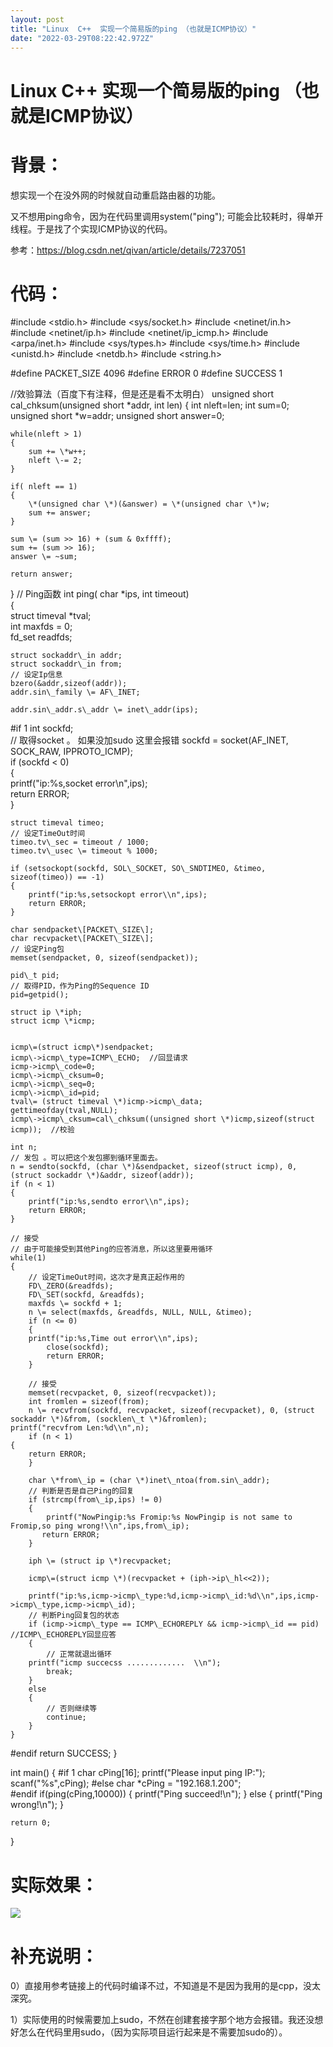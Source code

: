 ```yaml
---
layout: post
title: "Linux  C++  实现一个简易版的ping （也就是ICMP协议）"
date: "2022-03-29T08:22:42.972Z"
---
```

Linux C++ 实现一个简易版的ping （也就是ICMP协议）
==================================

背景：
===

想实现一个在没外网的时候就自动重启路由器的功能。

又不想用ping命令，因为在代码里调用system("ping"); 可能会比较耗时，得单开线程。于是找了个实现ICMP协议的代码。

参考：https://blog.csdn.net/qivan/article/details/7237051

代码：
===

#include <stdio.h>
#include <sys/socket.h>
#include <netinet/in.h>
#include <netinet/ip.h>
#include <netinet/ip\_icmp.h>
#include <arpa/inet.h>
#include <sys/types.h>
#include <sys/time.h>
#include <unistd.h>
#include <netdb.h>
#include <string.h> 

#define PACKET\_SIZE     4096
#define ERROR           0
#define SUCCESS         1
 
//效验算法（百度下有注释，但是还是看不太明白）
unsigned short cal\_chksum(unsigned short \*addr, int len)
{
    int nleft=len;
    int sum=0;
    unsigned short \*w=addr;
    unsigned short answer=0;
    
    while(nleft > 1)
    {
        sum += \*w++;
        nleft \-= 2;
    }
    
    if( nleft == 1)
    {       
        \*(unsigned char \*)(&answer) = \*(unsigned char \*)w;
        sum += answer;
    }
    
    sum \= (sum >> 16) + (sum & 0xffff);
    sum += (sum >> 16);
    answer \= ~sum;
    
    return answer;
}
// Ping函数
int ping( char \*ips, int timeout)  
{  
    struct timeval \*tval;        
    int maxfds = 0;  
    fd\_set readfds;  
    
    struct sockaddr\_in addr;  
    struct sockaddr\_in from;  
    // 设定Ip信息  
    bzero(&addr,sizeof(addr));  
    addr.sin\_family \= AF\_INET;  

    addr.sin\_addr.s\_addr \= inet\_addr(ips);  

#if 1
    int sockfd;  
    // 取得socket  。  如果没加sudo 这里会报错
    sockfd = socket(AF\_INET, SOCK\_RAW, IPPROTO\_ICMP);  
    if (sockfd < 0)  
    {  
        printf("ip:%s,socket error\\n",ips);  
        return ERROR;  
    }  
    
    struct timeval timeo;  
    // 设定TimeOut时间  
    timeo.tv\_sec = timeout / 1000;  
    timeo.tv\_usec \= timeout % 1000;  
    
    if (setsockopt(sockfd, SOL\_SOCKET, SO\_SNDTIMEO, &timeo, sizeof(timeo)) == -1)  
    {  
        printf("ip:%s,setsockopt error\\n",ips);  
        return ERROR;  
    }  
 
    char sendpacket\[PACKET\_SIZE\];  
    char recvpacket\[PACKET\_SIZE\];  
    // 设定Ping包  
    memset(sendpacket, 0, sizeof(sendpacket));  
    
    pid\_t pid;  
    // 取得PID，作为Ping的Sequence ID  
    pid=getpid();  
    
    struct ip \*iph;  
    struct icmp \*icmp;  
    
  
    icmp\=(struct icmp\*)sendpacket;  
    icmp\->icmp\_type=ICMP\_ECHO;  //回显请求
    icmp->icmp\_code=0;  
    icmp\->icmp\_cksum=0;  
    icmp\->icmp\_seq=0;  
    icmp\->icmp\_id=pid; 
    tval\= (struct timeval \*)icmp->icmp\_data;  
    gettimeofday(tval,NULL);  
    icmp\->icmp\_cksum=cal\_chksum((unsigned short \*)icmp,sizeof(struct icmp));  //校验
    
    int n;  
    // 发包 。可以把这个发包挪到循环里面去。 
    n = sendto(sockfd, (char \*)&sendpacket, sizeof(struct icmp), 0, (struct sockaddr \*)&addr, sizeof(addr));  
    if (n < 1)  
    {  
        printf("ip:%s,sendto error\\n",ips);  
        return ERROR;  
    }  
    
    // 接受  
    // 由于可能接受到其他Ping的应答消息，所以这里要用循环  
    while(1)  
    {  
        // 设定TimeOut时间，这次才是真正起作用的  
        FD\_ZERO(&readfds);  
        FD\_SET(sockfd, &readfds);  
        maxfds \= sockfd + 1;  
        n \= select(maxfds, &readfds, NULL, NULL, &timeo);  
        if (n <= 0)  
        {              
        printf("ip:%s,Time out error\\n",ips);  
            close(sockfd);  
            return ERROR;  
        }  
        
        // 接受  
        memset(recvpacket, 0, sizeof(recvpacket));  
        int fromlen = sizeof(from);  
        n \= recvfrom(sockfd, recvpacket, sizeof(recvpacket), 0, (struct sockaddr \*)&from, (socklen\_t \*)&fromlen);  
    printf("recvfrom Len:%d\\n",n);
        if (n < 1) 
    {  
        return ERROR;  
        }          
     
        char \*from\_ip = (char \*)inet\_ntoa(from.sin\_addr);  
        // 判断是否是自己Ping的回复  
        if (strcmp(from\_ip,ips) != 0)  
        {  
            printf("NowPingip:%s Fromip:%s NowPingip is not same to Fromip,so ping wrong!\\n",ips,from\_ip);  
           return ERROR;
        }  
        
        iph \= (struct ip \*)recvpacket;  
        
        icmp\=(struct icmp \*)(recvpacket + (iph->ip\_hl<<2));  
        
        printf("ip:%s,icmp->icmp\_type:%d,icmp->icmp\_id:%d\\n",ips,icmp->icmp\_type,icmp->icmp\_id);  
        // 判断Ping回复包的状态  
        if (icmp->icmp\_type == ICMP\_ECHOREPLY && icmp->icmp\_id == pid)   //ICMP\_ECHOREPLY回显应答
        {  
            // 正常就退出循环 
        printf("icmp succecss .............  \\n");
            break;  
        }  
        else  
        {  
            // 否则继续等  
            continue;  
        }  
    } 
#endif
    return SUCCESS;
}
    
int main()
{
#if 1
    char cPing\[16\];
    printf("Please input ping IP:");
    scanf("%s",cPing);
#else
    char \*cPing = "192.168.1.200";    
#endif
    if(ping(cPing,10000))
    {
        printf("Ping succeed!\\n");
    }
    else
    {
        printf("Ping wrong!\\n");
    }

    return 0;    
}

实际效果：
=====

![](https://img2022.cnblogs.com/blog/822287/202203/822287-20220329111150768-643265618.jpg)

补充说明：
=====

0）直接用参考链接上的代码时编译不过，不知道是不是因为我用的是cpp，没太深究。

1）实际使用的时候需要加上sudo，不然在创建套接字那个地方会报错。我还没想好怎么在代码里用sudo，（因为实际项目运行起来是不需要加sudo的）。